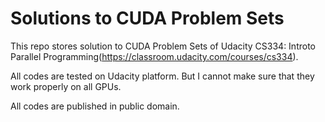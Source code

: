 Solutions to CUDA Problem Sets
=====
This repo stores solution to CUDA Problem Sets of Udacity CS334: Introto Parallel Programming(https://classroom.udacity.com/courses/cs334).

All codes are tested on Udacity platform. But I cannot make sure that they work properly on all GPUs.

All codes are published in public domain.
